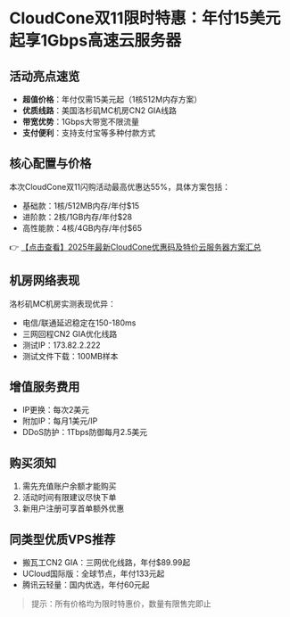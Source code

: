 # CloudCone双11限时特惠：年付15美元起享1Gbps高速云服务器

## 活动亮点速览
- **超值价格**：年付仅需15美元起（1核512M内存方案）
- **优质线路**：美国洛杉矶MC机房CN2 GIA线路
- **带宽优势**：1Gbps大带宽不限流量
- **支付便利**：支持支付宝等多种付款方式

## 核心配置与价格
本次CloudCone双11闪购活动最高优惠达55%，具体方案包括：
- 基础款：1核/512MB内存/年付$15
- 进阶款：2核/1GB内存/年付$28
- 高性能款：4核/4GB内存/年付$65

👉 [【点击查看】2025年最新CloudCone优惠码及特价云服务器方案汇总](https://bit.ly/Cloudcone)

## 机房网络表现
洛杉矶MC机房实测表现优异：
- 电信/联通延迟稳定在150-180ms
- 三网回程CN2 GIA优化线路
- 测试IP：173.82.2.222
- 测试文件下载：100MB样本

## 增值服务费用
- IP更换：每次2美元
- 附加IP：每月1美元/IP
- DDoS防护：1Tbps防御每月2.5美元

## 购买须知
1. 需先充值账户余额才能购买
2. 活动时间有限建议尽快下单
3. 新用户注册可享首单额外优惠

## 同类型优质VPS推荐
- 搬瓦工CN2 GIA：三网优化线路，年付$89.99起
- UCloud国际版：全球节点，年付133元起
- 腾讯云轻量：国内优选，年付60元起

> 提示：所有价格均为限时特惠价，数量有限售完即止